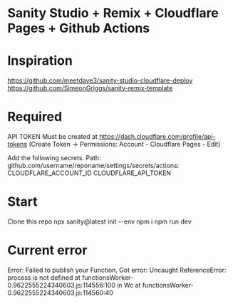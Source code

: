 # Sanity Studio + Remix + Cloudflare Pages + Github Actions

# Inspiration
https://github.com/meetdave3/sanity-studio-cloudflare-deploy
https://github.com/SimeonGriggs/sanity-remix-template

# Required
API TOKEN Must be created at https://dash.cloudflare.com/profile/api-tokens (Create Token -> Permissions: Account - Cloudflare Pages - Edit)

Add the following secrets. Path: github.com/username/reponame/settings/secrets/actions:
CLOUDFLARE_ACCOUNT_ID
CLOUDFLARE_API_TOKEN

# Start
Clone this repo
npx sanity@latest init --env
npm i
npm run dev

# Current error
Error: Failed to publish your Function. Got error: Uncaught ReferenceError: process is not defined
  at functionsWorker-0.9622555224340603.js:114556:100 in Wc
  at functionsWorker-0.9622555224340603.js:114560:40